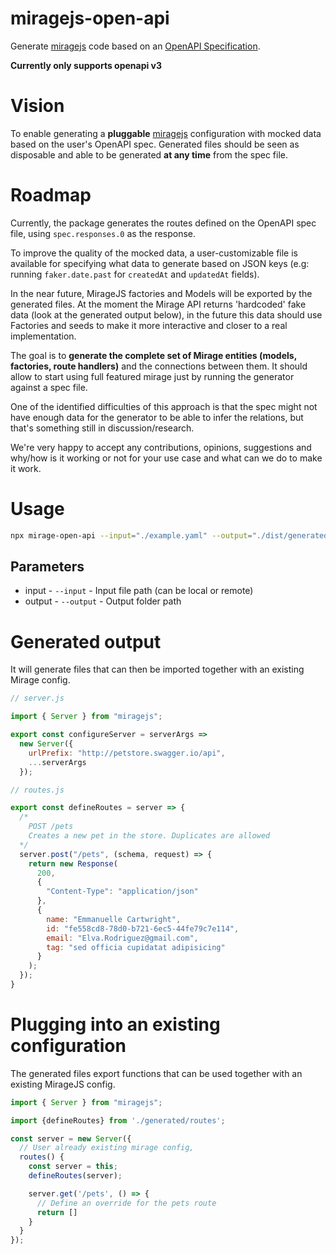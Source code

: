 # miragejs-open-api

Generate [miragejs](https://miragejs.com/) code based on an [OpenAPI Specification](https://github.com/OAI/OpenAPI-Specification).

**Currently only supports openapi v3**

# Vision

To enable generating a **pluggable** [miragejs](https://miragejs.com/) configuration with mocked data based on the user's OpenAPI spec. Generated files should be seen as disposable and able to be generated **at any time** from the spec file.

# Roadmap

Currently, the package generates the routes defined on the OpenAPI spec file, using `spec.responses.0` as the response.

To improve the quality of the mocked data, a user-customizable file is available for specifying what data to generate based on JSON keys (e.g: running `faker.date.past` for `createdAt` and `updatedAt` fields).

In the near future, MirageJS factories and Models will be exported by the generated files. At the moment the Mirage API returns 'hardcoded' fake data (look at the generated output below), in the future this data should use Factories and seeds to make it more interactive and closer to a real implementation.

The goal is to **generate the complete set of Mirage entities (models, factories, route handlers)** and the connections between them. It should allow to start using full featured mirage just by running the generator against a spec file.

One of the identified difficulties of this approach is that the spec might not have enough data for the generator to be able to infer the relations, but that's something still in discussion/research.

We're very happy to accept any contributions, opinions, suggestions and why/how is it working or not for your use case and what can we do to make it work.

# Usage

```sh
npx mirage-open-api --input="./example.yaml" --output="./dist/generated-mirage"
```

## Parameters

- input - `--input` - Input file path (can be local or remote)
- output - `--output` - Output folder path

# Generated output

It will generate files that can then be imported together with an existing Mirage config.

```js
// server.js

import { Server } from "miragejs";

export const configureServer = serverArgs =>
  new Server({
    urlPrefix: "http://petstore.swagger.io/api",
    ...serverArgs
  });

```

```js
// routes.js

export const defineRoutes = server => {
  /*
    POST /pets
    Creates a new pet in the store. Duplicates are allowed
  */
  server.post("/pets", (schema, request) => {
    return new Response(
      200,
      {
        "Content-Type": "application/json"
      },
      {
        name: "Emmanuelle Cartwright",
        id: "fe558cd8-78d0-b721-6ec5-44fe79c7e114",
        email: "Elva.Rodriguez@gmail.com",
        tag: "sed officia cupidatat adipisicing"
      }
    );
  });
}

```

# Plugging into an existing configuration

The generated files export functions that can be used together with an existing MirageJS config.

```js
import { Server } from "miragejs";

import {defineRoutes} from './generated/routes';

const server = new Server({
  // User already existing mirage config,
  routes() {
    const server = this;
    defineRoutes(server);

    server.get('/pets', () => {
      // Define an override for the pets route
      return []
    }
  }
});

```
